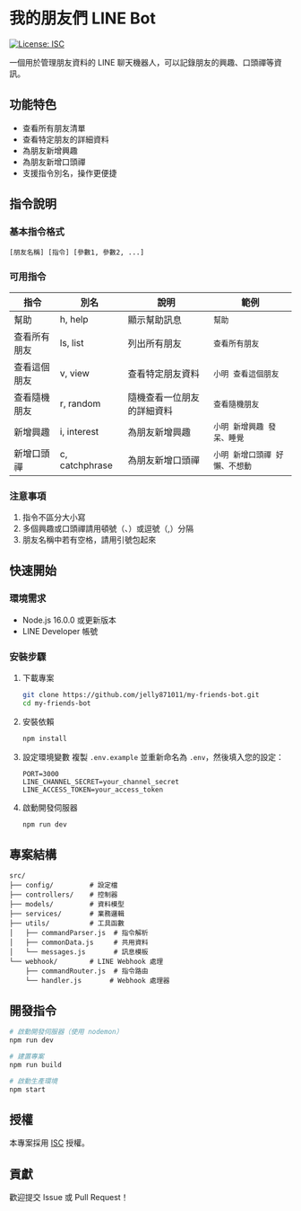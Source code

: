 # 我的朋友們 LINE Bot

[![License: ISC](https://img.shields.io/badge/License-ISC-blue.svg)](https://opensource.org/licenses/ISC)

一個用於管理朋友資料的 LINE 聊天機器人，可以記錄朋友的興趣、口頭禪等資訊。

## 功能特色

- 查看所有朋友清單
- 查看特定朋友的詳細資料
- 為朋友新增興趣
- 為朋友新增口頭禪
- 支援指令別名，操作更便捷

## 指令說明

### 基本指令格式
```
[朋友名稱] [指令] [參數1, 參數2, ...]
```

### 可用指令

| 指令 | 別名 | 說明 | 範例 |
|------|------|------|------|
| 幫助 | h, help | 顯示幫助訊息 | `幫助` |
| 查看所有朋友 | ls, list | 列出所有朋友 | `查看所有朋友` |
| 查看這個朋友 | v, view | 查看特定朋友資料 | `小明 查看這個朋友` |
| 查看隨機朋友 | r, random | 隨機查看一位朋友的詳細資料 | `查看隨機朋友` |
| 新增興趣 | i, interest | 為朋友新增興趣 | `小明 新增興趣 發呆、睡覺` |
| 新增口頭禪 | c, catchphrase | 為朋友新增口頭禪 | `小明 新增口頭禪 好懶、不想動` |

### 注意事項

1. 指令不區分大小寫
2. 多個興趣或口頭禪請用頓號（、）或逗號（,）分隔
3. 朋友名稱中若有空格，請用引號包起來

## 快速開始

### 環境需求

- Node.js 16.0.0 或更新版本
- LINE Developer 帳號

### 安裝步驟

1. 下載專案
    ```bash
    git clone https://github.com/jelly871011/my-friends-bot.git
    cd my-friends-bot
    ```

2. 安裝依賴
    ```bash
    npm install
    ```

3. 設定環境變數
   複製 `.env.example` 並重新命名為 `.env`，然後填入您的設定：
    ```env
    PORT=3000
    LINE_CHANNEL_SECRET=your_channel_secret
    LINE_ACCESS_TOKEN=your_access_token
    ```

4. 啟動開發伺服器
    ```bash
    npm run dev
    ```

## 專案結構

```
src/
├── config/         # 設定檔
├── controllers/    # 控制器
├── models/         # 資料模型
├── services/       # 業務邏輯
├── utils/          # 工具函數
│   ├── commandParser.js  # 指令解析
│   ├── commonData.js     # 共用資料
│   └── messages.js       # 訊息模板
└── webhook/        # LINE Webhook 處理
    ├── commandRouter.js  # 指令路由
    └── handler.js       # Webhook 處理器
```

## 開發指令

```bash
# 啟動開發伺服器（使用 nodemon）
npm run dev

# 建置專案
npm run build

# 啟動生產環境
npm start
```

## 授權

本專案採用 [ISC](LICENSE) 授權。

## 貢獻

歡迎提交 Issue 或 Pull Request！
